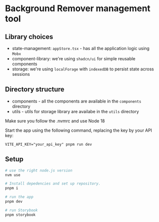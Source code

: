 # Background Remover management tool

## Library choices
- state-management: `appStore.tsx` - has all the application logic using `Mobx`
- component-library: we're using `shadcn/ui` for simple reusable components
- storage: we're using `localForage` with `indexedDB` to persist state across sessions

## Directory structure
- components - all the components are available in the `components` directory
- utils - utils for storage library are availabe in the `utils` directory

Make sure you follow the .nvmrc and use Node 18

Start the app using the following command, replacing the key by your API key:

    VITE_API_KEY="your_api_key" pnpm run dev

## Setup

```sh
# use the right node.js version
nvm use

# Install depedencies and set up repository.
pnpm i

# run the app
pnpm dev

# run Storybook
pnpm storybook
```
